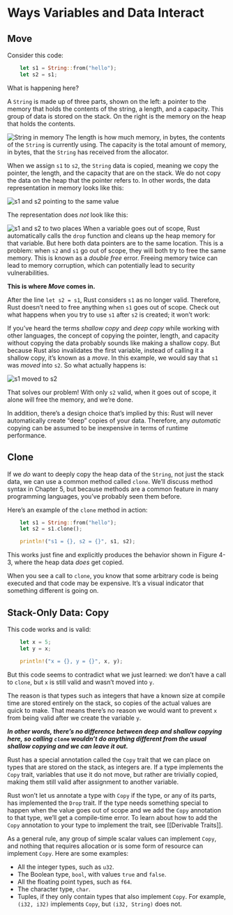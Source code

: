 # Ways Variables and Data Interact

## Move

Consider this code:

```rust
    let s1 = String::from("hello");
    let s2 = s1;
```

What is happening here?

A `String` is made up of three parts, shown on the left: a pointer to the memory that holds the contents of the string, a length, and a capacity. This group of data is stored on the stack. On the right is the memory on the heap that holds the contents.

![String in memory](https://doc.rust-lang.org/book/img/trpl04-01.svg)
The length is how much memory, in bytes, the contents of the `String` is currently using. The capacity is the total amount of memory, in bytes, that the `String` has received from the allocator.

When we assign `s1` to `s2`, the `String` data is copied, meaning we copy the pointer, the length, and the capacity that are on the stack. We do not copy the data on the heap that the pointer refers to. In other words, the data representation in memory looks like this:

![s1 and s2 pointing to the same value](https://doc.rust-lang.org/book/img/trpl04-02.svg)

The representation does _not_ look like this:

![s1 and s2 to two places](https://doc.rust-lang.org/book/img/trpl04-03.svg)
When a variable goes out of scope, Rust automatically calls the `drop` function and cleans up the heap memory for that variable. But here both data pointers are to the same location. This is a problem: when `s2` and `s1` go out of scope, they will both try to free the same memory. This is known as a _double free_ error. Freeing memory twice can lead to memory corruption, which can potentially lead to security vulnerabilities.

**This is where _Move_ comes in.**

After the line `let s2 = s1`, Rust considers `s1` as no longer valid. Therefore, Rust doesn’t need to free anything when `s1` goes out of scope. Check out what happens when you try to use `s1` after `s2` is created; it won’t work:

If you’ve heard the terms _shallow copy_ and _deep copy_ while working with other languages, the concept of copying the pointer, length, and capacity without copying the data probably sounds like making a shallow copy. But because Rust also invalidates the first variable, instead of calling it a shallow copy, it’s known as a _move_. In this example, we would say that `s1` was _moved_ into `s2`. So what actually happens is:

![s1 moved to s2](https://doc.rust-lang.org/book/img/trpl04-04.svg)

That solves our problem! With only `s2` valid, when it goes out of scope, it alone will free the memory, and we’re done.

In addition, there’s a design choice that’s implied by this: Rust will never automatically create “deep” copies of your data. Therefore, any _automatic_ copying can be assumed to be inexpensive in terms of runtime performance.

## Clone

If we _do_ want to deeply copy the heap data of the `String`, not just the stack data, we can use a common method called `clone`. We’ll discuss method syntax in Chapter 5, but because methods are a common feature in many programming languages, you’ve probably seen them before.

Here’s an example of the `clone` method in action:

```rust
    let s1 = String::from("hello");
    let s2 = s1.clone();

    println!("s1 = {}, s2 = {}", s1, s2);
```

This works just fine and explicitly produces the behavior shown in Figure 4-3, where the heap data _does_ get copied.

When you see a call to `clone`, you know that some arbitrary code is being executed and that code may be expensive. It’s a visual indicator that something different is going on.

## Stack-Only Data: Copy

This code works and is valid:

```rust
    let x = 5;
    let y = x;

    println!("x = {}, y = {}", x, y);
```

But this code seems to contradict what we just learned: we don’t have a call to `clone`, but `x` is still valid and wasn’t moved into `y`.

The reason is that types such as integers that have a known size at compile time are stored entirely on the stack, so copies of the actual values are quick to make. That means there’s no reason we would want to prevent `x` from being valid after we create the variable `y`.

_**In other words, there’s no difference between deep and shallow copying here, so calling `clone` wouldn’t do anything different from the usual shallow copying and we can leave it out.**_

Rust has a special annotation called the `Copy` trait that we can place on types that are stored on the stack, as integers are. If a type implements the `Copy` trait, variables that use it do not move, but rather are trivially copied, making them still valid after assignment to another variable.

Rust won’t let us annotate a type with `Copy` if the type, or any of its parts, has implemented the `Drop` trait. If the type needs something special to happen when the value goes out of scope and we add the `Copy` annotation to that type, we’ll get a compile-time error. To learn about how to add the `Copy` annotation to your type to implement the trait, see [[Derivable Traits]].

As a general rule, any group of simple scalar values can implement `Copy`, and nothing that requires allocation or is some form of resource can implement `Copy`. Here are some examples:

-   All the integer types, such as `u32`.
-   The Boolean type, `bool`, with values `true` and `false`.
-   All the floating point types, such as `f64`.
-   The character type, `char`.
-   Tuples, if they only contain types that also implement `Copy`. For example, `(i32, i32)` implements `Copy`, but `(i32, String)` does not.
